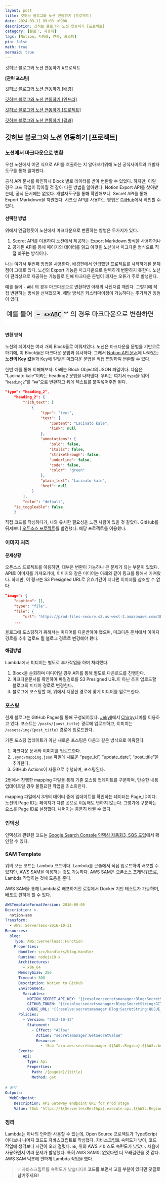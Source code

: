 ```yaml
---
layout: post
title: 깃허브 블로그와 노션 연동하기 [프로젝트]
date: 2024-03-11 09:00 +0900 
description: 깃허브 블로그와 노션 연동하기 [프로젝트]
category: [블로그, 자동화] 
tags: [Notion, 자동화, 연동, 포스팅] 
pin: false
math: true
mermaid: true
---
```

깃허브 블로그와 노션 연동하기 #프로젝트
<!--more-->


**[관련 포스팅]**


[깃허브 블로그와 노션 연동하기 [배경]](https://www.handongbee.com/posts/%EA%B9%83%ED%97%88%EB%B8%8C-%EB%B8%94%EB%A1%9C%EA%B7%B8%EC%99%80-%EB%85%B8%EC%85%98-%EC%97%B0%EB%8F%99%ED%95%98%EA%B8%B0/)


[깃허브 블로그와 노션 연동하기 [인프라]](https://www.handongbee.com/posts/%EA%B9%83%ED%97%88%EB%B8%8C-%EB%B8%94%EB%A1%9C%EA%B7%B8%EC%99%80-%EB%85%B8%EC%85%98-%EC%97%B0%EB%8F%99%ED%95%98%EA%B8%B0-%EC%9D%B8%ED%94%84%EB%9D%BC/)


[깃허브 블로그와 노션 연동하기 [프로젝트]](https://www.handongbee.com/posts/%EA%B9%83%ED%97%88%EB%B8%8C-%EB%B8%94%EB%A1%9C%EA%B7%B8%EC%99%80-%EB%85%B8%EC%85%98-%EC%97%B0%EB%8F%99%ED%95%98%EA%B8%B0-%ED%94%84%EB%A1%9C%EC%A0%9D%ED%8A%B8/)


[깃허브 블로그와 노션 연동하기 [결과]](https://www.handongbee.com/posts/%EA%B9%83%ED%97%88%EB%B8%8C-%EB%B8%94%EB%A1%9C%EA%B7%B8%EC%99%80-%EB%85%B8%EC%85%98-%EC%97%B0%EB%8F%99%ED%95%98%EA%B8%B0-%EA%B2%B0%EA%B3%BC/)


## 깃허브 블로그와 노션 연동하기 [프로젝트]


### 노션에서 마크다운으로 변환


우선 노션에서 어떤 식으로 API를 호출하는 지 알아보기위해 노션 공식사이트와 개발자도구를 통해 알아봤다. 


공식 API 문서를 확인하니 Block 별로 데이터를 받아 변환할 수 있었다. 하지만, 이럴 경우 코드 작업이 많아질 것 같아 다른 방법을 알아봤다. Notion Export API를 찾아봤는데, 공식 문서에는 없었다. 개발자도구를 통해 확인해보니, Secret API를 통해 Export Markdown을 지원했다. 시크릿 API를 사용하는 방법은 [GitHub](https://github.com/darobin/notion-backup/blob/main/README.md)에서 확인할 수 있다.


#### 선택한 방법


위에서 언급했듯이 노션에서 마크다운으로 변환하는 방법은 두가지가 있다. 

1. Secret API를 이용하여 노션에서 제공하는 Export Markdown 방식을 사용하거나
2. 공개된 API를 통해 페이지의 데이터를 읽고 이것을 노션에서 마크다운 형식으로 직접 바꾸는 방식이다.

나는 여기서 두번째 방법을 사용한다. 배경편에서 언급했던 프로젝트를 시작하게된 문제점이 그대로 있다. 노션의 Export 기능은 마크다운으로 완벽하게 변환하지 못한다. 노션이 편리상으로 제공하는 기능들로 인해 마크다운 문법이 깨지는 오류가 주로 발생한다. 


예를 들어 `-` **`ABC`** 의 경우 마크다운으로 변환하면 아래의 사진처럼 깨진다. 그렇기에 직접 변환하는 방식을 선택했으며, 해당 방식은 커스터마이징이 가능하다는 추가적인 장점이 있다.


![Untitled.png](/assets/img/post/깃허브%20블로그와%20노션%20연동하기%20[프로젝트]/8.png)


#### 변환 방식


노션의 페이지는 여러 개의 Block들로 이뤄져있다. 노션은 마크다운을 문법을 기반으로 하기에, 이 Block들은 마크다운 문법과 유사하다. 그래서 [Notion API 문서](https://developers.notion.com/reference/block)에 나와있는 **노션의 Key 값**들과 Key에 알맞은 마크다운 문법을 직접 맵핑하여 변환할 수 있다. 


한번 예를 통해 이해해보자. 아래는 Block Object의 JSON 파일이다. 다음은 “Lacinato kale”이라는 heading2 문법을 나타낸다. 우리는 여기서 `type`을 읽어 “`heading2`”를 “`##`”으로 변환하고 뒤에 텍스트를 붙여넣어주면 된다. 


```json
"type": "heading_2",
	"heading_2": {
		"rich_text": [
			{
				"type": "text",
				"text": {
					"content": "Lacinato kale",
					"link": null
				},
				"annotations": {
					"bold": false,
					"italic": false,
					"strikethrough": false,
					"underline": false,
					"code": false,
					"color": "green"
				},
				"plain_text": "Lacinato kale",
				"href": null
			}
		],
		"color": "default",
    "is_toggleable": false
	}
```


직접 코드를 작성하다가, 나와 유사한 필요성을 느낀 사람이 있을 것 같았다. GitHub를 뒤져보니 [오픈소스 프로젝트](https://github.com/souvikinator/notion-to-md)를 발견했다. 해당 프로젝트를 이용했다.


### 이미지 처리


#### 문제상황


오픈소스 프로젝트를 이용하면, 대부분 변환이 가능하나 큰 문제가 되는 부분이 있었다. API로 이미지를 가져오기에, 이미지와 같은 미디어는 아래와 같이 링크를 통해서 가져왔다. 하지만, 이 링크는 S3 Presigned URL로 유효기간이 지나면 이미지를 참조할 수 없다. 


```json
"image": {
    "caption": [],
    "type": "file",
    "file": {
        "url": "https://prod-files-secure.s3.us-west-2.amazonaws.com/3b953ad7-a4bc-4b8b-877c-db94279d5db4/438974be-0026-455f-a4ea-eeebc12e1a37/maxresdefault.jpg?X-Amz-Algorithm=AWS4-HMAC-SHA256&X-Amz-Content-Sha256=UNSIGNED-PAYLOAD&X-Amz-Credential...",
    ...
```


블로그에 포스팅하기 위해서는 미디어를 다운받아야 했으며, 마크다운 문서에서 이미지 경로를 추후 업로드 될 블로그 경로로 변경해야 했다.


#### 해결방법


Lambda에서 미디어는 별도로 추가작업을 하며 처리했다. 

1. Block을 순회하며 미디어일 경우 API를 통해 별도로 다운로드를 진행한다.
2. 마크다운문서를 확인하여 파일경로를 S3 Presigned URL이 아닌 추후 업로드할 블로그의 미디어 경로로 변경한다.
3. 블로그에 포스팅할 때, 위에서 지정한 경로에 맞게 미디어를 업로드한다.

### 포스팅


현재 블로그는 GitHub Pages를 통해 구성되어있다. [Jekyll](https://jekyllrb.com/)에서 [Chirpy](https://github.com/cotes2020/jekyll-theme-chirpy)테마를 이용하고 있다. 포스트는 `/posts/{post_title}` 경로에 업로드하고, 이미지는 `/assets/img/{post_title}` 경로에 업로드한다. 


기존 포스팅 업데이트가 아닌 새로운 포스팅은 다음과 같은 방식으로 이뤄진다.

1. 마크다운 문서와 이미지를 업로드한다.
2. `.sync/mapping.json` 파일에 새로운 “page_id”, “update_date”, “post_title”을 추가한다.
3. GitHub Actions이 자동으로 수행되며, 포스팅된다.

2번에서 진행한 mapping 파일을 통해 기존 포스팅 업데이트를 구분하며, 단순한 내용 업데이트일 경우 불필요한 작업을 최소화한다. 


mapping 파일에서 3개의 데이터 중에 업데이트를 확인하는 데이터는 Page_ID이다. 노션의 Page ID는 페이지가 다른 곳으로 이동해도 변하지 않는다. 그렇기에 구분하는 요소를 Page ID로 설정했다. 나머지는 충분히 바뀔 수 있다.


### 인덱싱


인덱싱과 관련된 코드는 [Google Search Console 인덱싱 자동화3, SQS 도입](https://www.handongbee.com/posts/Search-Console-%EC%9D%B8%EB%8D%B1%EC%8B%B1%EC%9E%90%EB%8F%99%ED%99%943/)에서 확인할 수 있다.


### SAM Template


위의 모든 코드는 Lambda 코드이다. Lambda를 콘솔에서 직접 업로드하여 배포할 수 있지만, AWS SAM을 이용하는 것도 가능하다. AWS SAM은 오픈소스 프레임워크로, Lambda 작업하는 것에 도움을 준다. 


AWS SAM을 통해 Lambda로 배포하기전 로컬에서 Docker 기반 테스트가 가능하며, 배포도 편하게 할 수 있다.


```yaml
AWSTemplateFormatVersion: 2010-09-09
Description: >-
  notion-sam
Transform:
  - AWS::Serverless-2016-10-31
Resources:
  blog:
    Type: AWS::Serverless::Function
    Properties:
      Handler: src/handlers/blog.Handler
      Runtime: nodejs18.x
      Architectures:
        - x86_64
      MemorySize: 256
      Timeout: 300
      Description: Notion to GitHub
      Environment:
        Variables:
          NOTION_SECRET_API_KEY: "{{resolve:secretsmanager:Blog:SecretString:NOTION_SECRET_API_KEY}}"
          GITHUB_TOKEN: "{{resolve:secretsmanager:Blog:SecretString:GITHUB_TOKEN}}"
          QUEUE_URL: "{{resolve:secretsmanager:Blog:SecretString:QUEUE_URL}}"
      Policies:
        - Version: "2012-10-17"
          Statement:
            - Effect: "Allow"
              Action: "secretsmanager:GetSecretValue"
              Resource:
                - !Sub "arn:aws:secretsmanager:${AWS::Region}:${AWS::AccountId}:secret:Blog-mZB6i0"
      Events:
        Api:
          Type: Api
          Properties:
            Path: /{pageid}/{title}
            Method: get

# 출력
Outputs:
  WebEndpoint:
    Description: API Gateway endpoint URL for Prod stage
    Value: !Sub "https://${ServerlessRestApi}.execute-api.${AWS::Region}.amazonaws.com/Prod/"

```


### 정리


Lambda는 하나의 언어만 사용할 수 있는데, Open Source 프로젝트가 TypeScript이다보니 나머지 코드도 자바스크립트로 작성했다. 자바스크립트 숙력도가 낮아, 코드 작업에 생각보다 시간이 오래 걸렸다. 또, 위의 AWS 서비스도 숙련도가 낮았다. 처음에 사용하면서 여러 문제가 발생했다. 특히 AWS SAM이 없었다면 더 오래걸렸을 것 같다. AWS SAM 덕분에 편하게 Lambda 작업을 했다.


> 💡 자바스크립트를 숙력도가 낮습니다!!  **코드를 보면서 고칠 부분이 있다면 댓글로 남겨주세요!**

